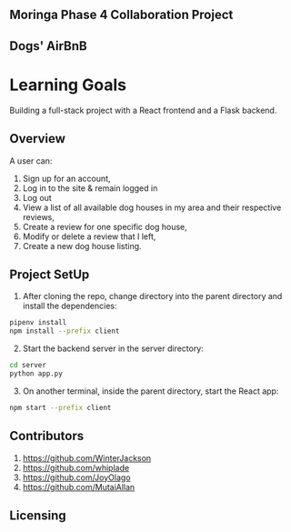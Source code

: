 ## Moringa Phase 4 Collaboration Project

## Dogs' AirBnB

# Learning Goals
Building a full-stack project with a React frontend and a Flask backend.

## Overview
A user can:
1. Sign up for an account,
2. Log in to the site & remain logged in
3. Log out
4. View a list of all available dog houses in my area and their respective reviews,
5. Create a review for one specific dog house,
6. Modify or delete a review that I left,
7. Create a new dog house listing.

## Project SetUp
1. After cloning the repo, change directory into the parent directory and install the dependencies:
```sh
pipenv install
npm install --prefix client
```
2. Start the backend server in the server directory:
```sh
cd server
python app.py
```
3. On another terminal, inside the parent directory, start the React app:
```sh
npm start --prefix client
```

## Contributors
1. https://github.com/WinterJackson
2. https://github.com/whiplade
3. https://github.com/JoyOlago
4. https://github.com/MutaiAllan

## Licensing

